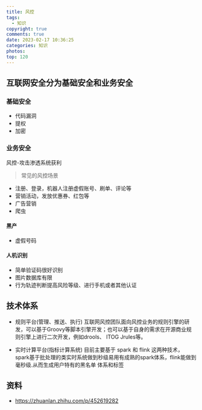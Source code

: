 ```yaml
---
title: 风控
tags:
  - 知识
copyright: true
comments: true
date: 2023-02-17 10:36:25
categories: 知识
photos:
top: 120
---
```


## 互联网安全分为基础安全和业务安全

### 基础安全
- 代码漏洞
- 提权
- 加密

### 业务安全
风控-攻击渗透系统获利

> 常见的风控场景
- 注册、登录，机器人注册虚假账号、刷单、评论等
- 营销活动，发放优惠券、红包等
- 广告营销
- 爬虫

#### 黑产
- 虚假号码

#### 人机识别
- 简单验证码很好识别
- 图片数据库有限
- 行为轨迹判断提高风险等级、进行手机或者其他认证

## 技术体系
- 规则平台(管理、推送、执行)
互联网风控团队面向风控业务的规则引擎的研发，可以基于Groovy等脚本引擎开发；也可以基于自身的需求在开源商业规则引擎上进行二次开发，例如drools、
ITOG Jrules等。

- 实时计算平台(指标计算系统)
目前主要基于 spark 和 flink 这两种技术，spark基于批处理的类实时系统做到秒级易用有成熟的spark体系，flink能做到毫秒级.从而生成用户特有的黑名单
体系和标签

## 资料
- https://zhuanlan.zhihu.com/p/452619282
